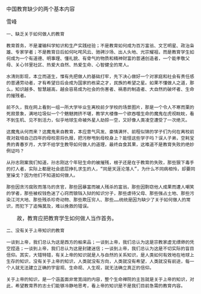 中国教育缺少的两个基本内容

雪峰


    一、缺乏关于如何做人的教育

    教育首务，不是灌输科学知识和生产实践经验；不是教育如何成为百万富翁、文艺明星、政治枭雄、专家学者；不是教育日后如何叱咤风云、驰骋沙场、出人头地、光宗耀祖，而是教育学生如何成为一个有道德、明事理、懂礼貌、有骨气的物质和精神财富的普通创造者，一个能孝敬父母、关心邻里社区、热爱大自然、热爱生命、心智健全的常人。

    水清则影现，本立而道生，惟有先把做人的基础打牢，先下决心做好一个对家庭和社会有责任感的普通劳动者，才有希望日后会成为国家的栋梁之才，民族的希望之星。如果不懂做人之道，那么，知识越多、智慧越高，越会容易成为社会的伤害者、祸患的制造者、大自然的破坏者、生命的摧残者。

    前不久，我在网上看到一组一所大学毕业生离校前夕学校的场景图片，那是一个令人不寒而栗的死寂景象，满地垃圾似一个个魑魅拥挤不堪，教学大楼像一个欲吞噬生命的魔鬼在虎视眈眈，看不到生机、见不到活力，似乎地球生命被外星人劫掠一空，又好像人类凌空遭受了一次绝灭。

    这魔鬼从何而来？这魔鬼来自教育，本应意气风发、豪情满怀、前程似锦的学子们为何在离校前夜对栽培自己四年的母校恩将仇报，把污秽甩到母校身上？能怪这些学子吗？误人子弟，空耗宝贵的青春岁月，大学不给学生教导如何做人的道理，最终自食其果，这难道不是教育失败的绝妙例证吗？

    从孙志刚案我们知道，孙志刚这个年轻生命的被摧残，根子还是在于教育的失败，那些狠下毒手的打人者，实际上都是社会底层挣扎求生的人，“同是天涯沦落人”，为什么不同病相怜，却要同室操戈？因为他们不知道如何做人。

    那些因贪污腐败而落马的贪官，那些因暴富而被人残杀的富翁，那些因剽窃他人成果而遭人嘲笑的学者，那些被权钱色迷了心窍而锒铛入狱的知识分子，那些虐待父母、那些强占土地、那些污染江河大地、那些残杀珍奇动物、那些欺压穷人、那些……统统是因为缺少了关于如何做人的常识，而犯下了追悔莫及，难以挽救的错误。

　　故，教育应把教育学生如何做人当作首务。


    二、没有关于上帝知识的教育

    一谈到上帝，我们总认为这是西方的舶来品；一谈到上帝，我们总认为这是宗教家虚无缥缈的凭空捏造；一谈到上帝，我们总认为这是封建迷信；一谈到上帝，我们总认为这是不切实际的盲目信仰。其实，大错特错，有关上帝的知识就是人与自然的关系知识，是人类如何有效地在地球上生存的知识，没有关于上帝的知识，人类就没有方向，人类就没有希望，人类就没有前途，每一个人就无法建立正确的宇宙观、生命观、人生观，就无法确立真正的信仰。

    关于上帝的知识，是一个涵盖面非常宽阔的内容，整个生命禅院的主旨就是关于上帝的知识，对此，希望教育界的志士们能够冷静地思考，看上帝的知识是不是我们目前急需的教育内容。



